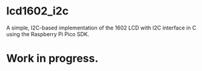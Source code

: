 # lcd1602_i2c
A simple, I2C-based implementation of the 1602 LCD with I2C interface in C using the Raspberry Pi Pico SDK.

# Work in progress.
